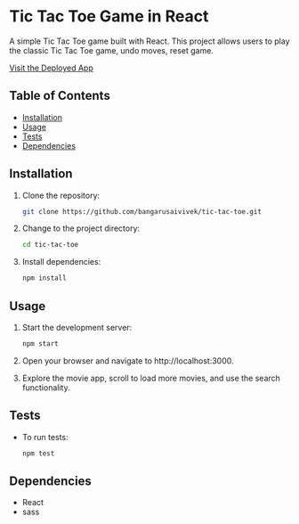 # Tic Tac Toe Game in React

A simple Tic Tac Toe game built with React. This project allows users to play the classic Tic Tac Toe game, undo moves, reset game.

[Visit the Deployed App](https://bangarusaivivek.github.io/tic-tac-toe/)

## Table of Contents

- [Installation](#installation)
- [Usage](#usage)
- [Tests](#tests)
- [Dependencies](#dependencies)

## Installation

1. Clone the repository:

   ```bash
   git clone https://github.com/bangarusaivivek/tic-tac-toe.git
    ```

2. Change to the project directory:
    ```bash
    cd tic-tac-toe
    ```

3. Install dependencies:
    ```bash
    npm install
    ```

## Usage

1. Start the development server:
    ```bash
    npm start
    ```

2. Open your browser and navigate to http://localhost:3000.

3. Explore the movie app, scroll to load more movies, and use the search functionality.

## Tests

- To run tests:
    ```bash
    npm test
    ```

## Dependencies

- React
- sass
